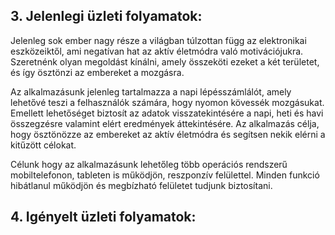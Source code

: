 ## 3. Jelenlegi üzleti folyamatok:

Jelenleg sok ember nagy része a világban túlzottan függ az elektronikai eszközeiktől,
ami negatívan hat az aktív életmódra való motivációjukra.
Szeretnénk olyan megoldást kínálni, amely összeköti ezeket a két területet, és így ösztönzi az embereket a mozgásra.

Az alkalmazásunk jelenleg tartalmazza a napi lépésszámlálót, amely lehetővé teszi a felhasználók számára,
hogy nyomon kövessék mozgásukat.
Emellett lehetőséget biztosít az adatok visszatekintésére a napi, heti és havi összegzésre
valamint elért eredmények áttekintésére.
Az alkalmazás célja, hogy ösztönözze az embereket az aktív életmódra és segítsen nekik elérni a kitűzött célokat.

Célunk hogy az alkalmazásunk lehetőleg több operációs rendszerű mobiltelefonon, tableten is  működjön,
reszponzív felülettel.
Minden funkció hibátlanul működjön és megbízható felületet tudjunk biztosítani.

## 4. Igényelt üzleti folyamatok:

